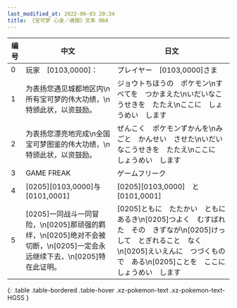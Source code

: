 ```yaml
---
last_modified_at: 2022-06-03 20:34
title: 《宝可梦 心金／魂银》文本 004
---
```

| 编号 | 中文 | 日文 |
| ---- | ---- | ---- |
| 0 | 玩家　[0103,0000]： | プレイヤー　[0103,0000]さま |
| 1 | 为表扬您遇见城都地区内\n所有宝可梦的伟大功绩，\n特颁此状，以资鼓励。 | ジョウトちほうの　ポケモン\nすべてを　つかまえた\nいだいなこうせきを　たたえ\nここに　しょうめい　します |
| 2 | 为表扬您漂亮地完成\n全国宝可梦图鉴的伟大功绩，\n特颁此状，以资鼓励。 | ぜんこく　ポケモンずかんを\nみごと　かんせい　させた\nいだいなこうせきを　たたえ\nここに　しょうめい　します |
| 3 | GAME FREAK | ゲームフリーク |
| 4 | [0205][0103,0000]与[0101,0001] | [0205][0103,0000]　と　[0101,0001] |
| 5 | [0205]一同战斗一同冒险，\n[0205]那顽强的羁绊，\n[0205]绝对不会被切断，\n[0205]一定会永远继续下去，\n[0205]特在此证明。 | [0205]ともに　たたかい　ともに　あるき\n[0205]つよく　むすばれた　その　きずなが\n[0205]けっして　とぎれること　なく\n[0205]えいえんに　つづくもので　ある\n[0205]ことを　ここに　しょうめい　します |
{: .table .table-bordered .table-hover .xz-pokemon-text .xz-pokemon-text-HGSS }